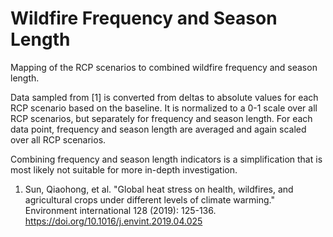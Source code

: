 # Wildfire Frequency and Season Length

Mapping of the RCP scenarios to combined wildfire frequency and season length.

Data sampled from [1] is converted from deltas to absolute values for each RCP scenario based on the baseline. It is normalized to a 0-1 scale over all RCP scenarios, but separately for frequency and season length. For each data point, frequency and season length are averaged and again scaled over all RCP scenarios.

Combining frequency and season length indicators is a simplification that is most likely not suitable for more in-depth investigation.


1. Sun, Qiaohong, et al. "Global heat stress on health, wildfires, and agricultural crops under different levels of climate warming." Environment international 128 (2019): 125-136. https://doi.org/10.1016/j.envint.2019.04.025